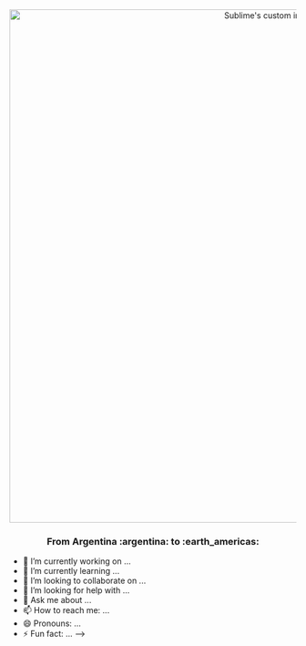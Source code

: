 <div align="center" display="grid">
<img width="900px" src="https://user-images.githubusercontent.com/105249699/195198985-ad8eb87c-ba4e-4305-8d50-497db7a8a745.gif?raw=true" alt="Sublime's custom image"/>
<h3>
 From Argentina :argentina: to :earth_americas:
</h3>
</div>
 




- 🔭 I’m currently working on ...
- 🌱 I’m currently learning ...
- 👯 I’m looking to collaborate on ...
- 🤔 I’m looking for help with ...
- 💬 Ask me about ...
- 📫 How to reach me: ...
- 😄 Pronouns: ...
- ⚡ Fun fact: ...
-->
